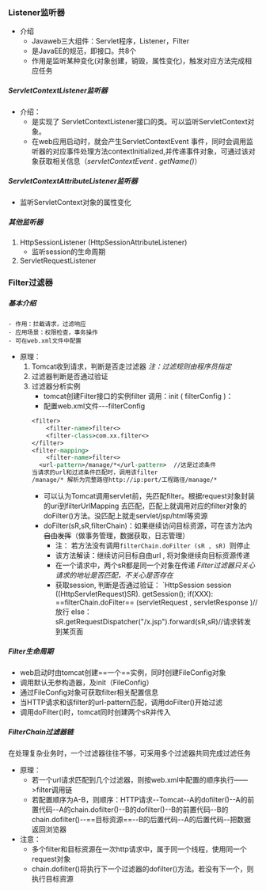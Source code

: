 
### Listener监听器

 - 介绍
	 - Javaweb三大组件：Servlet程序，Listener，Filter
	 - 是JavaEE的规范，即接口。共8个
	 - 作用是监听某种变化(对象创建，销毁，属性变化)，触发对应方法完成相应任务

##### ServletContextListener监听器

- 介绍：
	- 是实现了 ServletContextListener接口的类。可以监听ServletContext对象。
	- 在web应用启动时，就会产生ServletContextEvent 事件，同时会调用监听器的对应事件处理方法contextInitialized,并传递事件对象，可通过该对象获取相关信息（*servletContextEvent . getName()*）

##### ServletContextAttributeListener监听器

- 监听ServletContext对象的属性变化

##### 其他监听器

1. HttpSessionListener  (HttpSessionAttributeListener)
	- 监听session的生命周期
2. ServletRequestListener

### Filter过滤器

##### 基本介绍

	- 作用：拦截请求，过滤响应
	- 应用场景：权限检查，事务操作
	- 可在web.xml文件中配置
- 原理：
	1. Tomcat收到请求，判断是否走过滤器
		*注：过滤规则由程序员指定*
	2. 过滤器判断是否通过验证
	3. 过滤器分析实例
		- tomcat创建Filter接口的实例filter 调用：init ( filterConfig )：
		- 配置web.xml文件---filterConfig
		```jsp
		<filter>
			<filter-name>filter<>
		    <filter-class>com.xx.filter<>   
		</filter>
		<filter-mapping>
			<filter-name>filter<>
		  <url-pattern>/manage/*</url-pattern>  //这是过滤条件
		当请求的url和过滤条件匹配时，调用该filter
		/manage/* 解析为完整路径http://ip:port/工程路径/manage/*
		``` 
		-  可以认为Tomcat调用servlet前，先匹配filter。根据request对象封装的uri到filterUrlMapping 去匹配，匹配上就调用对应的filter对象的doFilter()方法。没匹配上就走servlet/jsp/html等资源
		- doFilter(sR,sR,filterChain)：如果继续访问目标资源，可在该方法内~~自由发挥~~（做事务管理，数据获取，日志管理）                                    
			- 注： 若方法没有调用`filterChain.doFilter (sR , sR) `则停止
			- 该方法解读：继续访问目标自由url , 将对象继续向目标资源传递
			- 在一个请求中，两个sR都是同一个对象在传递
			 *Filter过滤器只关心请求的地址是否匹配，不关心是否存在*
			- 获取session, 判断是否通过验证：
			`HttpSession session ((HttpServletRequest)SR). getSession();
			if(XXX): ==filterChain.doFilter== (servletRequest , servletResponse )//放行
			else：sR.getRequestDispatcher("/x.jsp").forward(sR,sR)//请求转发到某页面

##### Filter生命周期

- web启动时由tomcat创建==一个==实例，同时创建FileConfig对象
- 调用默认无参构造器，及init（FileConfig）
- 通过FileConfig对象可获取filter相关配置信息
- 当HTTP请求和该filter的url-pattern匹配，调用doFilter()开始过滤
- 调用doFilter()时，tomcat同时创建两个sR并传入

##### FilterChain过滤器链

在处理复杂业务时，一个过滤器往往不够，可采用多个过滤器共同完成过滤任务

- 原理：
	- 若一个url请求匹配到几个过滤器，则按web.xml中配置的顺序执行——>filter调用链
	- 若配置顺序为A-B，则顺序：HTTP请求--Tomcat--A的dofilter()--A的前置代码--A的chain.dofilter()--B的dofilter()--B的前置代码--B的chain.dofilter()--==目标资源==--B的后置代码--A的后置代码--把数据返回浏览器
- 注意：
	- 多个filter和目标资源在一次http请求中，属于同一个线程，使用同一个request对象
	- chain.dofilter()将执行下一个过滤器的dofilter()方法。若没有下一个，则执行目标资源